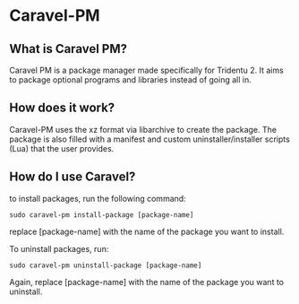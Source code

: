 

# Caravel-PM


## What is Caravel PM?

Caravel PM is a package manager made specifically for Tridentu 2. It aims to package optional programs and libraries instead of going all in.

## How does it work?

Caravel-PM uses the xz format via libarchive to create the package. The package is also filled with a manifest and  custom uninstaller/installer scripts (Lua) that the user provides.

## How do I use Caravel?

to install packages, run the following command:

```
sudo caravel-pm install-package [package-name]
```

replace [package-name] with the name of the package you want to install.

To uninstall packages, run:

```
sudo caravel-pm uninstall-package [package-name]
```

Again, replace [package-name] with the name of the package you want to uninstall.
